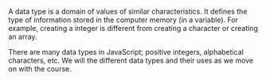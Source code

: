 A data type is a domain of values of similar characteristics. It defines the type of information stored in the computer memory (in a variable). For example, creating a integer is different from creating a character or creating an array.

There are many data types in JavaScript; positive integers, alphabetical characters, etc. We will the different data types and their uses as we move on with the course.